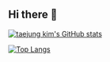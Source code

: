 ## Hi there 👋

[![taejung kim's GitHub stats](https://github-readme-stats.vercel.app/api?username=imtaejugkim)](https://github.com/imtaejugkim/github-readme-stats)

[![Top Langs](https://github-readme-stats.vercel.app/api/top-langs/?username=imtaejugkim)](https://github.com/imtaejugkim/github-readme-stats)
<!--
**imtaejugkim/imtaejugkim** is a ✨ _special_ ✨ repository because its `README.md` (this file) appears on your GitHub profile.

Here are some ideas to get you started:

- 🔭 I’m currently working on ...
- 🌱 I’m currently learning ...
- 👯 I’m looking to collaborate on ...
- 🤔 I’m looking for help with ...
- 💬 Ask me about ...
- 📫 How to reach me: ...
- 😄 Pronouns: ...
- ⚡ Fun fact: ...
-->
